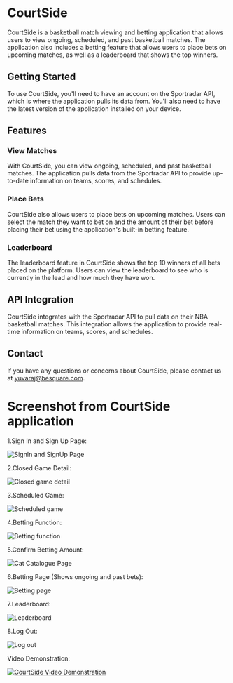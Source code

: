 # CourtSide

CourtSide is a basketball match viewing and betting application that allows users to view ongoing, scheduled, and past basketball matches. The application also includes a betting feature that allows users to place bets on upcoming matches, as well as a leaderboard that shows the top winners.

## Getting Started

To use CourtSide, you'll need to have an account on the Sportradar API, which is where the application pulls its data from. You'll also need to have the latest version of the application installed on your device.

## Features

### View Matches

With CourtSide, you can view ongoing, scheduled, and past basketball matches. The application pulls data from the Sportradar API to provide up-to-date information on teams, scores, and schedules.

### Place Bets

CourtSide also allows users to place bets on upcoming matches. Users can select the match they want to bet on and the amount of their bet before placing their bet  using the application's built-in betting feature.

### Leaderboard

The leaderboard feature in CourtSide shows the top 10 winners of all bets placed on the platform. Users can view the leaderboard to see who is currently in the lead and how much they have won.

## API Integration

CourtSide integrates with the Sportradar API to pull data on their NBA basketball matches. This integration allows the application to provide real-time information on teams, scores, and schedules.

## Contact

If you have any questions or concerns about CourtSide, please contact us at yuvaraj@besquare.com.

# Screenshot from CourtSide application

1.Sign In and Sign Up Page: 

![SignIn and SignUp Page](assets/readMe/signinsignup.jpg)

2.Closed Game Detail: 

![Closed game detail](assets/readMe/past.jpg)

3.Scheduled Game: 

![Scheduled game](assets/readMe/upcoming.jpg)

4.Betting Function: 

![Betting function](assets/readMe/bets.jpg)

5.Confirm Betting Amount: 

![Cat Catalogue Page](assets/readMe/confirm.jpg)

6.Betting Page (Shows ongoing and past bets): 

![Betting page](assets/readMe/betting.jpg)

7.Leaderboard:

![Leaderboard](assets/readMe/leaderboard.jpg)

8.Log Out: 

![Log out](assets/readMe/logout.jpg)


Video Demonstration:

[![CourtSide Video Demonstration](https://img.youtube.com/vi/j-sDhMvIWuMsDhMvIWuM/0.jpg)](https://youtube.com/shorts/oLqu_I8s_k4?feature=share)